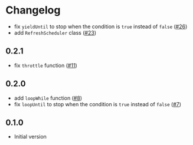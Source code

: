 # Changelog

- fix `yieldUntil` to stop when the condition is `true` instead of `false` ([#26](https://github.com/Aceworks-Studio/roblox-utils/pull/26))
- add `RefreshScheduler` class ([#23](https://github.com/Aceworks-Studio/roblox-utils/pull/23))

## 0.2.1

- fix `throttle` function ([#11](https://github.com/Aceworks-Studio/roblox-utils/pull/11))

## 0.2.0

- add `loopWhile` function ([#8](https://github.com/Aceworks-Studio/roblox-utils/pull/8))
- fix `loopUntil` to stop when the condition is `true` instead of `false` ([#7](https://github.com/Aceworks-Studio/roblox-utils/pull/7))

## 0.1.0

- Initial version
